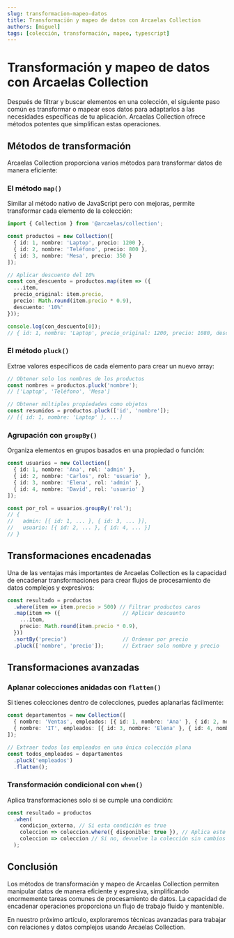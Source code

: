 ```yaml
---
slug: transformacion-mapeo-datos
title: Transformación y mapeo de datos con Arcaelas Collection
authors: [miguel]
tags: [colección, transformación, mapeo, typescript]
---
```


# Transformación y mapeo de datos con Arcaelas Collection

Después de filtrar y buscar elementos en una colección, el siguiente paso común es transformar o mapear esos datos para adaptarlos a las necesidades específicas de tu aplicación. Arcaelas Collection ofrece métodos potentes que simplifican estas operaciones.

<!-- truncate -->

## Métodos de transformación

Arcaelas Collection proporciona varios métodos para transformar datos de manera eficiente:

### El método `map()`

Similar al método nativo de JavaScript pero con mejoras, permite transformar cada elemento de la colección:

```typescript
import { Collection } from '@arcaelas/collection';

const productos = new Collection([
  { id: 1, nombre: 'Laptop', precio: 1200 },
  { id: 2, nombre: 'Teléfono', precio: 800 },
  { id: 3, nombre: 'Mesa', precio: 350 }
]);

// Aplicar descuento del 10%
const con_descuento = productos.map(item => ({
  ...item,
  precio_original: item.precio,
  precio: Math.round(item.precio * 0.9),
  descuento: '10%'
}));

console.log(con_descuento[0]);
// { id: 1, nombre: 'Laptop', precio_original: 1200, precio: 1080, descuento: '10%' }
```

### El método `pluck()`

Extrae valores específicos de cada elemento para crear un nuevo array:

```typescript
// Obtener solo los nombres de los productos
const nombres = productos.pluck('nombre');
// ['Laptop', 'Teléfono', 'Mesa']

// Obtener múltiples propiedades como objetos
const resumidos = productos.pluck(['id', 'nombre']);
// [{ id: 1, nombre: 'Laptop' }, ...]
```

### Agrupación con `groupBy()`

Organiza elementos en grupos basados en una propiedad o función:

```typescript
const usuarios = new Collection([
  { id: 1, nombre: 'Ana', rol: 'admin' },
  { id: 2, nombre: 'Carlos', rol: 'usuario' },
  { id: 3, nombre: 'Elena', rol: 'admin' },
  { id: 4, nombre: 'David', rol: 'usuario' }
]);

const por_rol = usuarios.groupBy('rol');
// {
//   admin: [{ id: 1, ... }, { id: 3, ... }],
//   usuario: [{ id: 2, ... }, { id: 4, ... }]
// }
```

## Transformaciones encadenadas

Una de las ventajas más importantes de Arcaelas Collection es la capacidad de encadenar transformaciones para crear flujos de procesamiento de datos complejos y expresivos:

```typescript
const resultado = productos
  .where(item => item.precio > 500) // Filtrar productos caros
  .map(item => ({                    // Aplicar descuento
    ...item,
    precio: Math.round(item.precio * 0.9),
  }))
  .sortBy('precio')                  // Ordenar por precio
  .pluck(['nombre', 'precio']);      // Extraer solo nombre y precio
```

## Transformaciones avanzadas

### Aplanar colecciones anidadas con `flatten()`

Si tienes colecciones dentro de colecciones, puedes aplanarlas fácilmente:

```typescript
const departamentos = new Collection([
  { nombre: 'Ventas', empleados: [{ id: 1, nombre: 'Ana' }, { id: 2, nombre: 'Carlos' }] },
  { nombre: 'IT', empleados: [{ id: 3, nombre: 'Elena' }, { id: 4, nombre: 'David' }] }
]);

// Extraer todos los empleados en una única colección plana
const todos_empleados = departamentos
  .pluck('empleados')
  .flatten();
```

### Transformación condicional con `when()`

Aplica transformaciones solo si se cumple una condición:

```typescript
const resultado = productos
  .when(
    condicion_externa, // Si esta condición es true
    coleccion => coleccion.where({ disponible: true }), // Aplica este filtro
    coleccion => coleccion // Si no, devuelve la colección sin cambios
  );
```

## Conclusión

Los métodos de transformación y mapeo de Arcaelas Collection permiten manipular datos de manera eficiente y expresiva, simplificando enormemente tareas comunes de procesamiento de datos. La capacidad de encadenar operaciones proporciona un flujo de trabajo fluido y mantenible.

En nuestro próximo artículo, exploraremos técnicas avanzadas para trabajar con relaciones y datos complejos usando Arcaelas Collection.

